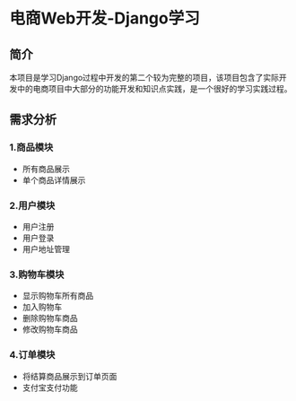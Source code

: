 # 电商Web开发-Django学习
## 简介
本项目是学习Django过程中开发的第二个较为完整的项目，该项目包含了实际开发中的电商项目中大部分的功能开发和知识点实践，是一个很好的学习实践过程。
## 需求分析
### 1.商品模块
* 所有商品展示
* 单个商品详情展示
### 2.用户模块
* 用户注册
* 用户登录
* 用户地址管理
### 3.购物车模块
* 显示购物车所有商品
* 加入购物车
* 删除购物车商品
* 修改购物车商品
### 4.订单模块
* 将结算商品展示到订单页面
* 支付宝支付功能
